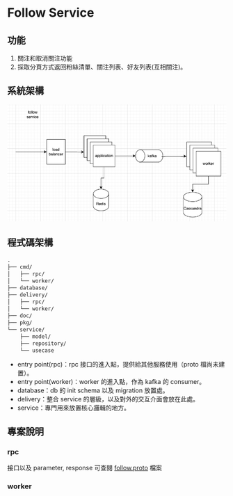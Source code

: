 # Follow Service

## 功能
1. 關注和取消關注功能
2. 採取分頁方式返回粉絲清單、關注列表、好友列表(互相關注)。

## 系統架構
![image](./doc/arch.jpg)

## 程式碼架構
```text
.
├── cmd/
│   ├── rpc/
│   └── worker/
├── database/
├── delivery/
│   ├── rpc/
│   └── worker/
├── doc/
├── pkg/
└── service/
    ├── model/
    ├── repository/
    └── usecase
```

- entry point(rpc)：rpc 接口的進入點，提供給其他服務使用（proto 檔尚未建置）。
- entry point(worker)：worker 的進入點，作為 kafka 的 consumer。
- database：db 的 init schema 以及 migration 放置處。
- delivery：整合 service 的層級，以及對外的交互介面會放在此處。
- service：專門用來放置核心邏輯的地方。

## 專案說明

### rpc
接口以及 parameter, response 可查閱 [follow.proto](./protos/follow.proto) 檔案

### worker

